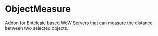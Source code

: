 # ObjectMeasure
Addon for Enteleaie based WoW Servers that can measure the distance between two selected objects.
